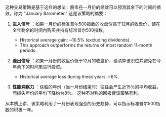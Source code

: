 这种交易策略是基于这样的想法：股市在一月份的绩效可以预测其余下的时间的绩效，称为 "January Barometer." 这是该策略的摘要：

1. **进入信号** ：如果一月份的标准普尔500指数的收盘价高于12月的收盘价，请在全年剩余的时间内购买并持有标准普尔500指数。
   - Historical average gain: ~10.5% (excluding dividends).
   - This approach outperforms the returns of most random 11-month periods.

2. **退出信号** ：如果一月份的收盘价低于12月的收盘价，请清算该职位并避免在今年余下的时间里进行投资。
   - Historical average loss during these years: ~8%.

3. **性能洞察力** ：获胜的年份（当一月份结束时）往往会产生近15％的平均收益，而损失年份的平均下降约为8％。 这种不对称的回报使该策略有利。

从本质上讲，该策略利用了一月份表现强劲的历史趋势，可以指示标准普尔500指数的积极一年。